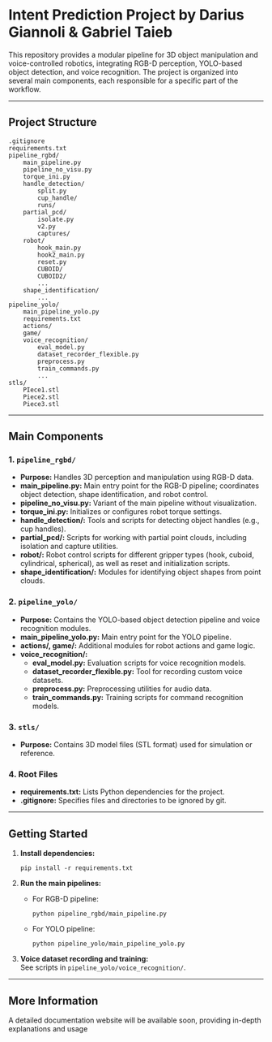 # Intent Prediction Project by Darius Giannoli & Gabriel Taieb

This repository provides a modular pipeline for 3D object manipulation and voice-controlled robotics, integrating RGB-D perception, YOLO-based object detection, and voice recognition. The project is organized into several main components, each responsible for a specific part of the workflow.

---

## Project Structure

```
.gitignore
requirements.txt
pipeline_rgbd/
    main_pipeline.py
    pipeline_no_visu.py
    torque_ini.py
    handle_detection/
        split.py
        cup_handle/
        runs/
    partial_pcd/
        isolate.py
        v2.py
        captures/
    robot/
        hook_main.py
        hook2_main.py
        reset.py
        CUBOID/
        CUBOID2/
        ...
    shape_identification/
        ...
pipeline_yolo/
    main_pipeline_yolo.py
    requirements.txt
    actions/
    game/
    voice_recognition/
        eval_model.py
        dataset_recorder_flexible.py
        preprocess.py
        train_commands.py
        ...
stls/
    PIece1.stl
    Piece2.stl
    Piece3.stl
```

---

## Main Components

### 1. `pipeline_rgbd/`
- **Purpose:** Handles 3D perception and manipulation using RGB-D data.
- **main_pipeline.py:** Main entry point for the RGB-D pipeline; coordinates object detection, shape identification, and robot control.
- **pipeline_no_visu.py:** Variant of the main pipeline without visualization.
- **torque_ini.py:** Initializes or configures robot torque settings.
- **handle_detection/:** Tools and scripts for detecting object handles (e.g., cup handles).
- **partial_pcd/:** Scripts for working with partial point clouds, including isolation and capture utilities.
- **robot/:** Robot control scripts for different gripper types (hook, cuboid, cylindrical, spherical), as well as reset and initialization scripts.
- **shape_identification/:** Modules for identifying object shapes from point clouds.

### 2. `pipeline_yolo/`
- **Purpose:** Contains the YOLO-based object detection pipeline and voice recognition modules.
- **main_pipeline_yolo.py:** Main entry point for the YOLO pipeline.
- **actions/, game/:** Additional modules for robot actions and game logic.
- **voice_recognition/:**
    - **eval_model.py:** Evaluation scripts for voice recognition models.
    - **dataset_recorder_flexible.py:** Tool for recording custom voice datasets.
    - **preprocess.py:** Preprocessing utilities for audio data.
    - **train_commands.py:** Training scripts for command recognition models.

### 3. `stls/`
- **Purpose:** Contains 3D model files (STL format) used for simulation or reference.

### 4. Root Files
- **requirements.txt:** Lists Python dependencies for the project.
- **.gitignore:** Specifies files and directories to be ignored by git.

---

## Getting Started

1. **Install dependencies:**  
   ```
   pip install -r requirements.txt
   ```

2. **Run the main pipelines:**  
   - For RGB-D pipeline:  
     ```
     python pipeline_rgbd/main_pipeline.py
     ```
   - For YOLO pipeline:  
     ```
     python pipeline_yolo/main_pipeline_yolo.py
     ```

3. **Voice dataset recording and training:**  
   See scripts in `pipeline_yolo/voice_recognition/`.

---

## More Information

A detailed documentation website will be available soon, providing in-depth explanations and usage
